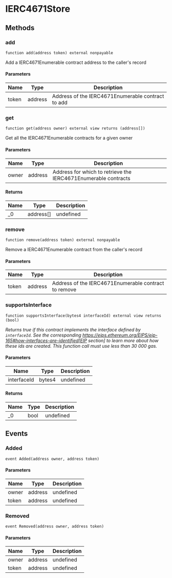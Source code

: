 # IERC4671Store

## Methods

### add

```solidity
function add(address token) external nonpayable
```

Add a IERC4671Enumerable contract address to the caller&#39;s record

#### Parameters

| Name  | Type    | Description                                       |
| ----- | ------- | ------------------------------------------------- |
| token | address | Address of the IERC4671Enumerable contract to add |

### get

```solidity
function get(address owner) external view returns (address[])
```

Get all the IERC4671Enumerable contracts for a given owner

#### Parameters

| Name  | Type    | Description                                                    |
| ----- | ------- | -------------------------------------------------------------- |
| owner | address | Address for which to retrieve the IERC4671Enumerable contracts |

#### Returns

| Name | Type      | Description |
| ---- | --------- | ----------- |
| \_0  | address[] | undefined   |

### remove

```solidity
function remove(address token) external nonpayable
```

Remove a IERC4671Enumerable contract from the caller&#39;s record

#### Parameters

| Name  | Type    | Description                                          |
| ----- | ------- | ---------------------------------------------------- |
| token | address | Address of the IERC4671Enumerable contract to remove |

### supportsInterface

```solidity
function supportsInterface(bytes4 interfaceId) external view returns (bool)
```

_Returns true if this contract implements the interface defined by `interfaceId`. See the corresponding https://eips.ethereum.org/EIPS/eip-165#how-interfaces-are-identified[EIP section] to learn more about how these ids are created. This function call must use less than 30 000 gas._

#### Parameters

| Name        | Type   | Description |
| ----------- | ------ | ----------- |
| interfaceId | bytes4 | undefined   |

#### Returns

| Name | Type | Description |
| ---- | ---- | ----------- |
| \_0  | bool | undefined   |

## Events

### Added

```solidity
event Added(address owner, address token)
```

#### Parameters

| Name  | Type    | Description |
| ----- | ------- | ----------- |
| owner | address | undefined   |
| token | address | undefined   |

### Removed

```solidity
event Removed(address owner, address token)
```

#### Parameters

| Name  | Type    | Description |
| ----- | ------- | ----------- |
| owner | address | undefined   |
| token | address | undefined   |
